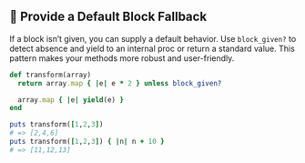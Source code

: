## 🎯 Provide a Default Block Fallback

If a block isn’t given, you can supply a default behavior. Use `block_given?` to detect absence and yield to an internal proc or return a standard value. This pattern makes your methods more robust and user-friendly.

```ruby
def transform(array)
  return array.map { |e| e * 2 } unless block_given?

  array.map { |e| yield(e) }
end

puts transform([1,2,3])
# => [2,4,6]
puts transform([1,2,3]) { |n| n + 10 }
# => [11,12,13]
```